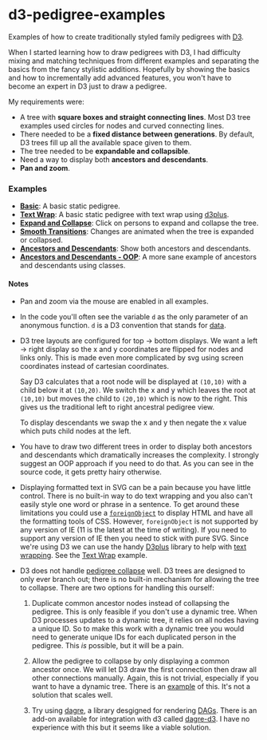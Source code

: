 # d3-pedigree-examples

Examples of how to create traditionally styled family pedigrees with [D3](http://d3js.org/). 

When I started learning how to draw pedigrees with D3, I had difficulty mixing and 
matching techniques from different examples and separating the basics from the fancy 
stylistic additions. Hopefully by showing the basics and how to incrementally add
advanced features, you won't have to become an expert in D3 just to draw a pedigree.

My requirements were:

* A tree with __square boxes and straight connecting lines__. Most D3 tree examples
  used circles for nodes and curved connecting lines.
* There needed to be a __fixed distance between generations__. By default, D3 trees
  fill up all the available space given to them.
* The tree needed to be __expandable and collapsible__.
* Need a way to display both __ancestors and descendants__.
* __Pan and zoom__.

### Examples

* __[Basic](http://justincy.github.io/d3-pedigree-examples/basic.html)__: A basic static pedigree.
* __[Text Wrap](http://justincy.github.io/d3-pedigree-examples/basic-long-names.html)__: A basic static pedigree with text wrap using [d3plus](https://github.com/alexandersimoes/d3plus).
* __[Expand and Collapse](http://justincy.github.io/d3-pedigree-examples/expandable.html)__: Click on persons to expand and collapse the tree.
* __[Smooth Transitions](http://justincy.github.io/d3-pedigree-examples/transitions.html)__: Changes are animated when the tree is expanded or collapsed.
* __[Ancestors and Descendants](http://justincy.github.io/d3-pedigree-examples/descendants.html)__: Show both ancestors and descendants.
* __[Ancestors and Descendants - OOP](http://justincy.github.io/d3-pedigree-examples/descendants-oop.html)__: A more sane example of ancestors and descendants using classes.

#### Notes

* Pan and zoom via the mouse are enabled in all examples.

* In the code you'll often see the variable `d` as the only parameter of an
  anonymous function. `d` is a D3 convention that stands for 
  [data](https://github.com/mbostock/d3/wiki/Selections#data).

* D3 tree layouts are configured for top -> bottom displays. We want a left -> right
  display so the x and y coordinates are flipped for nodes and links only. This is
  made even more complicated by svg using screen coordinates instead of cartesian
  coordinates.

  Say D3 calculates that a root node will be displayed at `(10,10)` with a child
  below it at `(10,20)`. We switch the x and y which leaves the root at `(10,10)`
  but moves the child to `(20,10)` which is now to the right. This gives us the
  traditional left to right ancestral pedigree view.
  
  To display descendants we swap the x and y then negate the x value which puts
  child nodes at the left.
  
* You have to draw two different trees in order to display both ancestors and
  descendants which dramatically increases the complexity. I strongly suggest
  an OOP approach if you need to do that. As you can see in the source code, it
  gets pretty hairy otherwise.

* Displaying formatted text in SVG can be a pain because you have little control.
  There is no built-in way to do text wrapping and you also can't easily
  style one word or phrase in a sentence. To get around these limitations you
  could use a [`foreignObject`](https://developer.mozilla.org/en-US/docs/Web/SVG/Element/foreignObject)
  to display HTML and have all the formatting tools of CSS. However, `foreignObject`
  is not supported by any version of IE (11 is the latest at the time of writing).
  If you need to support any version of IE then you need to stick with pure SVG.
  Since we're using D3 we can use the handy [D3plus](http://d3plus.org/) library
  to help with [text wrapping](https://github.com/alexandersimoes/d3plus/wiki/Text%20Wrapping).
  See the [Text Wrap](http://justincy.github.io/d3-pedigree-examples/basic-long-names.html) example.

* D3 does not handle [pedigree collapse](https://en.wikipedia.org/wiki/Pedigree_collapse) well.
  D3 trees are designed to only ever branch out; there is no built-in mechanism for allowing the
  tree to collapse. There are two options for handling this ourself:

  1. Duplicate common ancestor nodes instead of collapsing the pedigree. This is only
     feasible if you don't use a dynamic tree. When D3 processes updates to a dynamic
     tree, it relies on all nodes having a unique ID. So to make this work with a dynamic
     tree you would need to generate unique IDs for each duplicated person in the pedigree.
     This _is_ possible, but it will be a pain.

  2. Allow the pedigree to collapse by only displaying a common ancestor once. We will
     let D3 draw the first connection then draw all other connections manually. Again,
     this is not trivial, especially if you want to have a dynamic tree. There is an
     [example](http://bl.ocks.org/robschmuecker/6afc2ecb05b191359862) of this. It's not
     a solution that scales well.

  3. Try using [dagre](https://github.com/cpettitt/dagre), a library desgigned for rendering
     [DAGs](https://en.wikipedia.org/wiki/Directed_acyclic_graph). There is an add-on available
     for integration with d3 called [dagre-d3](https://github.com/cpettitt/dagre-d3). I have
     no experience with this but it seems like a viable solution.
